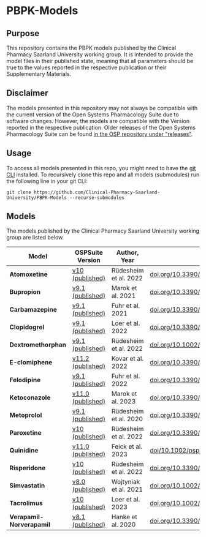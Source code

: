 # PBPK-Models

## Purpose
This repository contains the PBPK models published by the Clinical Pharmacy Saarland University working group.
It is intended to provide the model files in their published state, meaning that all parameters should be true to the values reported in the respective publication or their Supplementary Materials.
## Disclaimer
The models presented in this repository may not always be compatible with the current version of the Open Systems Pharmacology Suite due to software changes.
However, the models are compatible with the Version reported in the respective publication.
Older releases of the Open Systems Pharmacology Suite can be found [in the OSP repository under "releases"](https://github.com/Open-Systems-Pharmacology/Suite/releases).
## Usage
To access all models presented in this repo, you might need to have the [git CLI](https://docs.gitlab.com/ee/gitlab-basics/start-using-git.html) installed. To recursively clone this repo and all models (submodules) run  the following line in your git CLI:

```git clone https://github.com/Clinical-Pharmacy-Saarland-University/PBPK-Models --recurse-submodules```

## Models
The models published by the Clinical Pharmacy Saarland University working group are listed below.

| Model | OSPSuite Version | Author, Year | doi | 
| ---- | ---- | ------ | ---- |
| **Atomoxetine** |[v10 (published)](https://github.com/Clinical-Pharmacy-Saarland-University/Atomoxetine-Model/tree/2691dee5898a7c0156fcc4ad9d9ce0483a1d2d42) |Rüdesheim et al. 2022 | [doi.org/10.3390/pharmaceutics14081734](https://doi.org/10.3390/pharmaceutics14081734) |
| **Bupropion** | [v9.1 (published)](https://github.com/Clinical-Pharmacy-Saarland-University/Bupropion-DDGI-Model/tree/c1be5038071599c55549b04fcb35afd633eca81f) |Marok et al. 2021 | [doi.org/10.3390/pharmaceutics12121200](https://doi.org/10.3390/pharmaceutics12121200) |
| **Carbamazepine** | [v9.1 (published)](https://github.com/Clinical-Pharmacy-Saarland-University/Carbamazepine-Model/tree/a9141cf407ad4ec81498f881f0fba27f71f04dc0) |Fuhr et al. 2021| [doi.org/10.3390/pharmaceutics13020270](https://doi.org/10.3390/pharmaceutics13020270) |
| **Clopidogrel** | [v9.1 (published)](https://github.com/Clinical-Pharmacy-Saarland-University/Clopidogrel-DDGI-Model/tree/26759d7bce77927a53b04de2141de1f5a8818cd7) |Loer et al. 2022| [doi.org/10.3390/pharmaceutics14050915](https://doi.org/10.3390/pharmaceutics14050915) |
| **Dextromethorphan** | [v9.1 (published)](https://github.com/Clinical-Pharmacy-Saarland-University/Dextromethorphan-Model/tree/6a2630677ea3f52eb9ee4898677f61525c34e198) |Rüdesheim et al. 2022| [doi.org/10.1002/psp4.12776](https://doi.org/10.1002/psp4.12776) |
| **E-clomiphene** | [v11.2 (published)](https://github.com/Clinical-Pharmacy-Saarland-University/E-clomiphene-Model/tree/633f5cde24dc25cc7b7f9d5096275edcc02d0fe4) |Kovar et al. 2022| [doi.org/10.3390/pharmaceutics14122604](https://doi.org/10.3390/pharmaceutics14122604) |
| **Felodipine** | [v9.1 (published)](https://github.com/Clinical-Pharmacy-Saarland-University/Felodipine-Model/tree/3c70b246eb658d3ce65d269bd3cb881873323aba) |Fuhr et al. 2022| [doi.org/10.3390/pharmaceutics14071474](https://doi.org/10.3390/pharmaceutics14071474) |
| **Ketoconazole** | [v11.0 (published)](https://github.com/Clinical-Pharmacy-Saarland-University/Ketoconazole-DDI-Model/tree/6a539ad08e747c55d54bca41cdd1ecf61de9cf94) |Marok et al. 2023| [doi.org/10.3390/pharmaceutics15020679](https://doi.org/10.3390/pharmaceutics15020679) |
| **Metoprolol** |[v9.1 (published)](https://github.com/SRuedesh/Metoprolol-Model/tree/4d9ebcd4e5d2e3d77408dd7d5cabd9b0e8a8398b) |Rüdesheim et al. 2020 | [doi.org/10.3390/pharmaceutics13030331](https://doi.org/10.3390/pharmaceutics13030331) |
| **Paroxetine** |[v10 (published)](https://github.com/Clinical-Pharmacy-Saarland-University/Paroxetine-Model/tree/70361d77924c7598e325d96dd7e3b113e2bed349) |Rüdesheim et al. 2022 | [doi.org/10.3390/pharmaceutics14081734](https://doi.org/10.3390/pharmaceutics14081734) |
| **Quinidine** |[v11.0 (published)](https://github.com/Clinical-Pharmacy-Saarland-University/Quinidine-DDGI-Model/tree/b930db22e32c3d8a9057dc1a03ef97aac2b76b9f) |Feick et al. 2023 | [doi/10.1002/psp4.12981](https://doi.org/10.1002/psp4.12981) |
| **Risperidone** |[v10 (published)](https://github.com/Clinical-Pharmacy-Saarland-University/Risperidone-Model/tree/90ee8891107728f46c2b1515350a3a28e8f68fca) |Rüdesheim et al. 2022 | [doi.org/10.3390/pharmaceutics14081734](https://doi.org/10.3390/pharmaceutics14081734) |
| **Simvastatin** | [v8.0 (published)](https://github.com/Clinical-Pharmacy-Saarland-University/Simvastatin-DDGI-Model/tree/7554439a2f7bebaa6e819f31d4f5d66e62e74c15) | Wojtyniak et al. 2021 |[doi.org/10.1002/cpt.2111](https://doi.org/10.1002/cpt.2111) |
| **Tacrolimus** | [v10 (published)](https://github.com/Clinical-Pharmacy-Saarland-University/Tacrolimus-DDGI-Model/tree/b11ecc1fd14b8db255cbbdce93441176a657cd44) | Loer et al. 2023 |[doi.org/10.1002/psp4.12946](https://doi.org/10.1002/psp4.12946) |
| **Verapamil-Norverapamil**| [v8.1 (published)](https://github.com/Clinical-Pharmacy-Saarland-University/Verapamil-Norverapamil-Model/tree/c5234135ff3967bd2a7e5d8d3308b77ee64df141) | Hanke et al. 2020 |[doi.org/10.3390/pharmaceutics12060556](https://doi.org/10.3390/pharmaceutics12060556) |
